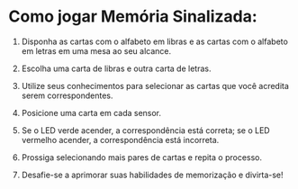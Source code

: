 # Como jogar Memória Sinalizada:

1. Disponha as cartas com o alfabeto em libras e as cartas com o alfabeto em letras em uma mesa ao seu alcance.

2. Escolha uma carta de libras e outra carta de letras.

3. Utilize seus conhecimentos para selecionar as cartas que você acredita serem correspondentes.

4. Posicione uma carta em cada sensor.

5. Se o LED verde acender, a correspondência está correta; se o LED vermelho acender, a correspondência está incorreta.

6. Prossiga selecionando mais pares de cartas e repita o processo.

7. Desafie-se a aprimorar suas habilidades de memorização e divirta-se!
